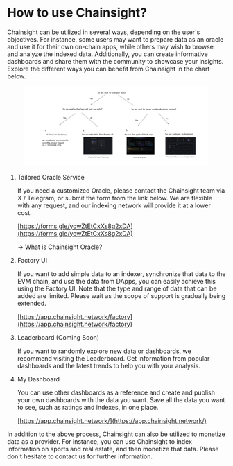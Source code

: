 # How to use Chainsight?

Chainsight can be utilized in several ways, depending on the user's objectives. For instance, some users may want to prepare data as an oracle and use it for their own on-chain apps, while others may wish to browse and analyze the indexed data. Additionally, you can create informative dashboards and share them with the community to showcase your insights. Explore the different ways you can benefit from Chainsight in the chart below.

<figure><img src="../.gitbook/assets/Screenshot 2024-07-28 at 23.42.05.png" alt=""><figcaption></figcaption></figure>

1.  Tailored Oracle Service

    If you need a customized Oracle, please contact the Chainsight team via X / Telegram, or submit the form from the link below. We are flexible with any request, and our indexing network will provide it at a lower cost.

    [https://forms.gle/yowZtEtCxXs8g2xDA](https://forms.gle/yowZtEtCxXs8g2xDA)

    \-> What is Chainsight Oracle?
2.  Factory UI

    If you want to add simple data to an indexer, synchronize that data to the EVM chain, and use the data from DApps, you can easily achieve this using the Factory UI. Note that the type and range of data that can be added are limited. Please wait as the scope of support is gradually being extended.

    [https://app.chainsight.network/factory](https://app.chainsight.network/factory)
3.  Leaderboard (Coming Soon)

    If you want to randomly explore new data or dashboards, we recommend visiting the Leaderboard. Get information from popular dashboards and the latest trends to help you with your analysis.
4.  My Dashboard

    You can use other dashboards as a reference and create and publish your own dashboards with the data you want. Save all the data you want to see, such as ratings and indexes, in one place.

    [https://app.chainsight.network/](https://app.chainsight.network/)

In addition to the above process, Chainsight can also be utilized to monetize data as a provider. For instance, you can use Chainsight to index information on sports and real estate, and then monetize that data. Please don't hesitate to contact us for further information.
